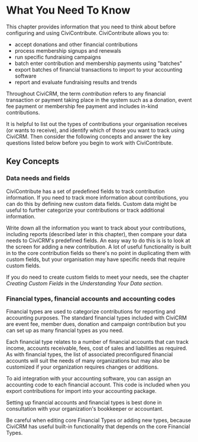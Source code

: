 What You Need To Know
=====================

This chapter provides information that you need to think about before
configuring and using CiviContribute. CiviContribute allows you to:

-   accept donations and other financial contributions
-   process membership signups and renewals
-   run specific fundraising campaigns
-   batch enter contribution and membership payments using "batches"
-   export batches of financial transactions to import to your accounting software
-   report and evaluate fundraising results and trends

Throughout CiviCRM, the term *contribution* refers to any financial
transaction or payment taking place in the system such as a donation,
event fee payment or membership fee payment and includes in-kind contributions.

It is helpful to list out the types of contributions your organisation
receives (or wants to receive), and identify which of those you want to
track using CiviCRM. Then consider the following concepts and answer the
key questions listed below before you begin to work with CiviContribute.

Key Concepts
-------------

### Data needs and fields

CiviContribute has a set of predefined fields to track contribution
information. If you need to track more information about contributions,
you can do this by defining new custom data fields. Custom data might be
useful to further categorize your contributions or track additional
information.

Write down all the information you want to track about your
contributions, including reports (described later in this chapter), then
compare your data needs to CiviCRM's predefined fields. An easy way to
do this is is to look at the screen for adding a new contribution. A lot
of useful functionality is built in to the core contribution fields so
there's no point in duplicating them with custom fields, but your
organisation may have specific needs that require custom fields.

If you do need to create custom fields to meet your needs, see the
chapter *Creating Custom Fields* in the *Understanding Your Data section*.

### Financial types, financial accounts and accounting codes

Financial types are used to categorize contributions for reporting and accounting purposes. The standard financial types included with CiviCRM are event fee, member dues, donation and
campaign contribution but you can set up as many financial types as you need.

Each financial type relates to a number of financial accounts that can track income, accounts receivable, fees, cost of sales and liabilities as required. As with financial types, the list of associated preconfigured financial accounts will
suit the needs of many organizations but may also be customized if your
organization requires changes or additions.

To aid integration with your accounting software, you can assign an
accounting code to each financial account. This code is included when you
export contributions for import into your accounting package.

Setting up financial accounts and financial types is best done in consultation with your organization's bookkeeper or accountant.

Be careful when editing core Financial Types or adding new types,
because CiviCRM has useful built-in functionality that depends on the
core Financial Types.
